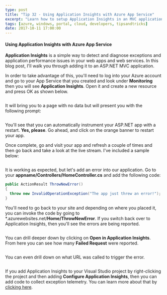 ```yaml
---
type: post
title: "Tip 32 - Using Application Insights with Azure App Service"
excerpt: "Learn how to setup Application Insights in an MVC application using Azure App Service"
tags: [azure, windows, portal, cloud, developers, tipsandtricks]
date: 2017-10-11 17:00:00
---
```



#### Using Application Insights with Azure App Service

**Application Insights** is a simple way to detect and diagnose exceptions and application performance issues in your web apps and web services. In this blog post, I'll walk you through adding it to an ASP.NET MVC application. 

In order to take advantage of this, you'll need to log into your Azure account and go to your App Service that you created and look under **Monitoring** then you will see **Application Insights**. Open it and create a new resource and press OK as shown below. 

<img :src="$withBase('/files/appinsight1.png')">

It will bring you to a page with no data but will present you with the following prompt: 

<img :src="$withBase('/files/appinsight2.png')">

You'll see that you can automatically instrument your ASP.NET app with a restart. **Yes, please**. Go ahead, and click on the orange banner to restart your app. 

Once complete, go and visit your app and refresh a couple of times and then go back and take a look at the live stream. I've included a sample below: 

<img :src="$withBase('/files/appinsight3.gif')">

It is working as expected, but let's add an error into our application. Go to your **appname/Controllers/HomeController.cs** and add the following code: 

```csharp
public ActionResult ThrowNewError()
{
  throw new InvalidOperationException("The app just threw an error!"); 
}
```

You'll need to go back to your site and depending on where you placed it, you can invoke the code by going to *.azurewebsites.net/**Home/ThrowNewError**. If you switch back over to Application Insights, then you'll see the errors are being reported. 

<img :src="$withBase('/files/appinsight4.png')">

You can drill deeper down by clicking on **Open in Application Insights**. From here you can see how many **Failed Request** were reported.

<img :src="$withBase('/files/appinsight5.png')">

You can even drill down on what URL was called to trigger the error. 

<img :src="$withBase('/files/appinsight6.png')">

If you add Application Insights to your Visual Studio project by right-clicking the project and then adding **Configure Application Insights**, then you can add code to collect exception telemetry. You can learn more about that by [clicking here](https://docs.microsoft.com/en-us/azure/application-insights/app-insights-asp-net-exceptions). 

